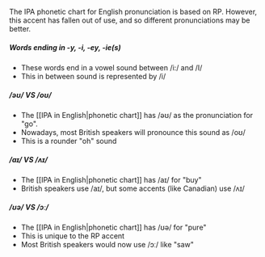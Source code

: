 The IPA phonetic chart for English pronunciation is based on RP. However, this accent has fallen out of use, and so different pronunciations may be better.

##### Words ending in -y, -i, -ey, -ie(s)
- These words end in a vowel sound between /i:/ and /I/
- This in between sound is represented by /i/
##### /əʊ/ VS /oʊ/
- The [[IPA in English|phonetic chart]] has /əʊ/ as the pronunciation for "go".
- Nowadays, most British speakers will pronounce this sound as /oʊ/
- This is a rounder "oh" sound
##### /aɪ/ VS /ʌɪ/
- The [[IPA in English|phonetic chart]] has /aɪ/ for "buy"
- British speakers use /aɪ/, but some accents (like Canadian) use /ʌɪ/
##### /ʊə/ VS /ɔː/
- The [[IPA in English|phonetic chart]] has /ʊə/ for "pure"
- This is unique to the RP accent
- Most British speakers would now use /ɔː/ like "saw"